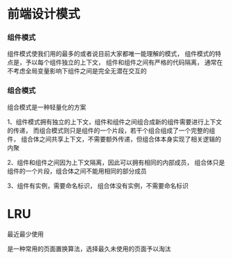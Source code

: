 # 前端设计模式

### 组件模式

组件模式使我们用的最多的或者说目前大家都唯一能理解的模式，
组件模式的特点是，予以每个组件独立的上下文，
组件和组件之间有严格的代码隔离，
通常在不考虑全局变量影响下组件之间是完全无潜在交互的



### 组合模式

组合模式是一种轻量化的方案

1、组件模式拥有独立的上下文，组件和组件之间组合成新的组件需要进行上下文的传递，
而组合模式则只是组件的一个片段，若干个组合组成了一个完整的组件，
组合体之间共享上下文，不需要额外传递，但组合体本身实现了相关逻辑的内聚


2、组件和组件之间因为上下文隔离，因此可以拥有相同的内部成员，
组合体只是组件的一个片段，组合体之间不能用相同的部分成员


3、组件有实例，需要命名标识，
组合体没有实例，不需要命名标识







# LRU

最近最少使用

是一种常用的页面置换算法，选择最久未使用的页面予以淘汰



